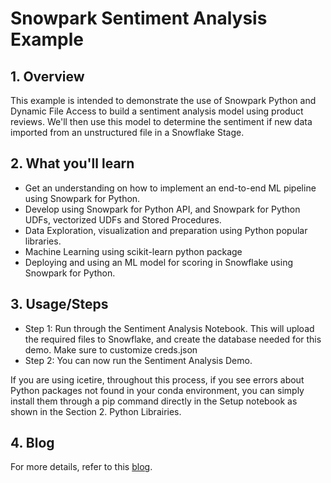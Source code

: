 # Snowpark Sentiment Analysis Example

## 1. Overview

This example is intended to demonstrate the use of Snowpark Python and Dynamic File Access to build a sentiment analysis model using product reviews. We'll then use this model to determine the sentiment if new data imported from an unstructured file in a Snowflake Stage.

## 2. What you'll learn  

- Get an understanding on how to implement an end-to-end ML pipeline using Snowpark for Python.
- Develop using Snowpark for Python API, and Snowpark for Python UDFs, vectorized UDFs and Stored Procedures.
- Data Exploration, visualization and preparation using Python popular libraries.
- Machine Learning using scikit-learn python package
- Deploying and using an ML model for scoring in Snowflake using Snowpark for Python.

## 3. Usage/Steps

* Step 1: Run through the Sentiment Analysis Notebook. This will upload the required files to Snowflake, and create the database needed for this demo. Make sure to customize creds.json
* Step 2: You can now run the Sentiment Analysis Demo.

If you are using icetire, throughout this process, if you see errors about Python packages not found in your conda environment, you can simply install them through a pip command directly in the Setup notebook as shown in the Section 2. Python Librairies.

## 4. Blog

For more details, refer to this [blog](https://medium.com/snowflake/sentiment-analysis-using-snowpark-8cd3c2fc082d).
